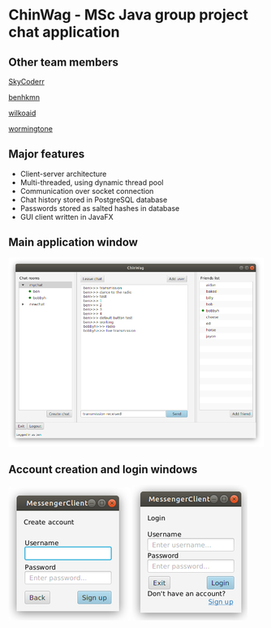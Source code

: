 # ChinWag - MSc Java group project chat application

## Other team members

[SkyCoderr](https://github.com/SkyCoderr)

[benhkmn](https://github.com/benhkmn)

[wilkoaid](https://github.com/wilkoaid)

[wormingtone](https://github.com/wormingtone)


## Major features

* Client-server architecture
* Multi-threaded, using dynamic thread pool
* Communication over socket connection
* Chat history stored in PostgreSQL database
* Passwords stored as salted hashes in database
* GUI client written in JavaFX

## Main application window

![main](images/Main.png)

## Account creation and login windows

![create account](images/CreateAccount.png) ![login](images/Login.png)
